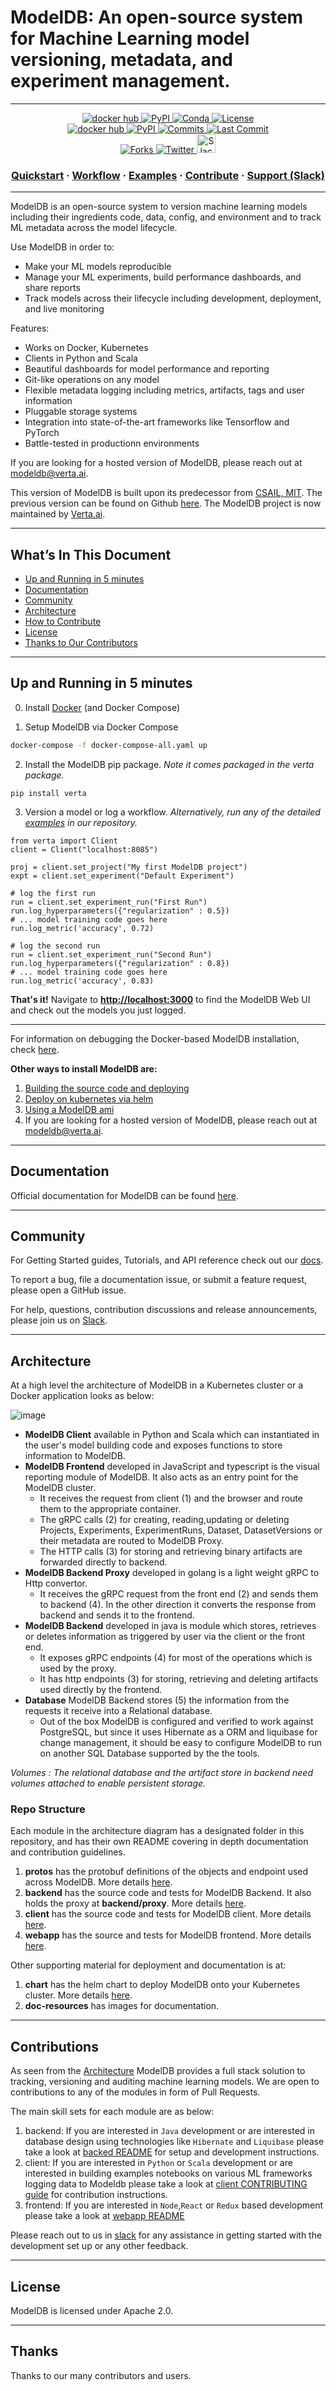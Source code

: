 # ModelDB: An open-source system for Machine Learning model versioning, metadata, and experiment management.
----

<p align="center">
  <a href="https://hub.docker.com/u/vertaaiofficial">
    <img src="https://img.shields.io/docker/v/vertaaiofficial/modeldb-backend?color=534eb5&label=Docker%20image%20version&style=plastic" alt="docker hub" />
  </a>
  <a href="https://pypi.org/project/verta/">
    <img src="https://img.shields.io/pypi/v/verta?color=534eb5&style=plastic" alt="PyPI" />
  </a>
  <a href="https://anaconda.org/conda-forge/verta">
    <img src="https://img.shields.io/conda/v/conda-forge/verta?color=534eb5&style=plastic" alt="Conda" />
  </a>
  <a href="https://github.com/VertaAI/modeldb/blob/master/LICENSE">
    <img src="https://img.shields.io/pypi/l/verta?color=534eb5&style=plastic" alt="License" />
  </a>
  <br>
  <a href="https://hub.docker.com/u/vertaaiofficial">
    <img src="https://img.shields.io/docker/pulls/vertaaiofficial/modeldb-backend?color=534eb5&style=plastic" alt="docker hub" />
  </a>
  <a href="https://pypi.org/project/verta/">
    <img src="https://img.shields.io/pypi/dm/verta?color=534eb5&label=PyPI%20Downloads&style=plastic" alt="PyPI" />
  </a>
  <a href="https://github.com/VertaAI/modeldb/graphs/commit-activity">
    <img src="https://img.shields.io/github/commit-activity/w/vertaai/modeldb?color=534eb5&style=plastic" alt="Commits" />
  </a>
  <a href="https://github.com/VertaAI/modeldb/graphs/commit-activity">
    <img src="https://img.shields.io/github/last-commit/vertaai/modeldb?color=534eb5&style=plastic" alt="Last Commit" />
  </a>
  <br>
  <a href="https://github.com/VertaAI/modeldb/graphs/commit-activity">
    <img src="https://img.shields.io/github/stars/vertaai/modeldb?style=social" alt="Forks" />
  </a>
  <a href="https://twitter.com/intent/follow?screen_name=VertaAI">
    <img src="https://img.shields.io/twitter/follow/VertaAI?label=VertaAI&style=social" alt="Twitter" />
  </a>
  <a href="http://bit.ly/modeldb-mlops">
    <img src="https://cdn.brandfolder.io/5H442O3W/as/pl546j-7le8zk-5guop3/Slack_RGB.png" alt="Slack" height =30px/>
  </a>
</p>


<h3 align="center">
  <a href="#quickstart">Quickstart</a>
  <span> · </span>
  <a href="https://docs.verta.ai/en/master/guides/workflow.html">Workflow</a>
  <span> · </span>
  <a href="https://docs.verta.ai/en/master/guides/examples.html">Examples</a>
  <span> · </span>
  <a href="https://github.com/VertaAI/modeldb/blob/master/client/CONTRIBUTING.md">Contribute</a>
  <span> · </span>
  <a href="http://bit.ly/modeldb-mlops">Support (Slack)</a>
</h3>

----
ModelDB is an open-source system to version machine learning models including their ingredients code, data, config, and environment and to track ML metadata across the model lifecycle.

Use ModelDB in order to:
* Make your ML models reproducible
* Manage your ML experiments, build performance dashboards, and share reports
* Track models across their lifecycle including development, deployment, and live monitoring

Features:
* Works on Docker, Kubernetes
* Clients in Python and Scala
* Beautiful dashboards for model performance and reporting
* Git-like operations on any model
* Flexible metadata logging including metrics, artifacts, tags and user information
* Pluggable storage systems
* Integration into state-of-the-art frameworks like Tensorflow and PyTorch
* Battle-tested in productionn environments

If you are looking for a hosted version of ModelDB, please reach out at modeldb@verta.ai.

This version of ModelDB is built upon its predecessor from [CSAIL, MIT](https://www.csail.mit.edu/). The previous version can be found on Github [here](https://github.com/VertaAI/modeldb/releases/tag/v1.0.0). The ModelDB project is now maintained by [Verta.ai](https://verta.ai).

----

## What’s In This Document

- [Up and Running in 5 minutes](#up-and-running-in-5-minutes)
- [Documentation](#documentation)
- [Community](#community)
- [Architecture](#architecture)
- [How to Contribute](#how-to-contribute)
- [License](#license)
- [Thanks to Our Contributors](#thanks)

----

## Up and Running in 5 minutes

0. Install [Docker](https://docs.docker.com/compose/install/) (and Docker Compose)


1. Setup ModelDB via Docker Compose

```bash
docker-compose -f docker-compose-all.yaml up
```

2. Install the ModelDB pip package. *Note it comes packaged in the verta package.*
```
pip install verta
```

3. Version a model or log a workflow. *Alternatively, run any of the detailed [examples](https://docs.verta.ai/en/master/guides/examples.html) in our repository.*

```
from verta import Client
client = Client("localhost:8085")

proj = client.set_project("My first ModelDB project")
expt = client.set_experiment("Default Experiment")

# log the first run
run = client.set_experiment_run("First Run")
run.log_hyperparameters({"regularization" : 0.5})
# ... model training code goes here
run.log_metric('accuracy', 0.72)

# log the second run
run = client.set_experiment_run("Second Run")
run.log_hyperparameters({"regularization" : 0.8})
# ... model training code goes here
run.log_metric('accuracy', 0.83)
```

**That's it!** Navigate to **<http://localhost:3000>** to find the ModelDB Web UI and check out the models you just logged.


----

For information on debugging the Docker-based ModelDB installation, check [here](DEPLOY.md#Deploy-pre-published-images).


**Other ways to install ModelDB are:**

1. [Building the source code and deploying](DEPLOY.md#build-images-from-source-and-deploy)
1. [Deploy on kubernetes via helm](DEPLOY.md#kubernetes-setUp)
1. [Using a ModelDB ami](DEPLOY.md#AWS)
1. If you are looking for a hosted version of ModelDB, please reach out at modeldb@verta.ai.

----

## Documentation

Official documentation for ModelDB can be found [here](https://docs.verta.ai/en/master/).

----

## Community

For Getting Started guides, Tutorials, and API reference check out our [docs](https://docs.verta.ai/en/master/).

To report a bug, file a documentation issue, or submit a feature request, please open a GitHub issue.

For help, questions, contribution discussions and release announcements, please join us on [Slack](http://bit.ly/modeldb-mlops).

----

## Architecture

At a high level the architecture of ModelDB in a Kubernetes cluster or a Docker application looks as below:

![image](doc-resources/images/modeldb-architecture.png)

- **ModelDB Client** available in Python and Scala which can instantiated in the user's model building code and exposes functions to store information to ModelDB.
- **ModelDB Frontend**  developed in JavaScript and typescript is the visual reporting module of ModelDB. It also acts as an entry point for the ModelDB cluster.
  - It receives the request from client (1) and the browser and route them to the appropriate container.
  - The gRPC calls (2) for creating, reading,updating or deleting Projects, Experiments, ExperimentRuns, Dataset, DatasetVersions or their metadata are routed to ModelDB Proxy.
  - The HTTP calls (3) for storing and retrieving binary artifacts are forwarded directly to backend.
- **ModelDB Backend Proxy** developed in golang is a light weight gRPC to Http convertor.
  - It receives the gRPC request from the front end (2) and sends them to backend (4). In the other direction it converts the response from backend and sends it to the frontend.
- **ModelDB Backend** developed in java is module which stores, retrieves or deletes information as triggered by user via the client or the front end.
  - It exposes gRPC endpoints (4) for most of the operations which is used by the proxy.
  - It has http endpoints (3) for storing, retrieving and deleting artifacts used directly by the frontend.
- **Database** ModelDB Backend stores (5) the information from the requests it receive into a Relational database.
  - Out of the box ModelDB is configured and verified to work against PostgreSQL, but since it uses Hibernate as a ORM and liquibase for change management, it should be easy to configure ModelDB to run on another SQL Database supported by the the tools.

*Volumes : The relational database and the artifact store in backend need volumes attached to enable persistent storage.*

### Repo Structure

Each module in the architecture diagram has a designated folder in this repository, and has their own README covering in depth documentation and contribution guidelines.

1. **protos** has the protobuf definitions of the objects and endpoint used across ModelDB. More details [here](protos/README.md).
1. **backend** has the source code and tests for ModelDB Backend. It also holds the proxy at **backend/proxy**. More details [here](backend/README.md).
1. **client** has the source code and tests for ModelDB client. More details [here](client/README.md).
1. **webapp** has the source and tests for ModelDB frontend. More details [here](webapp/README.md).

Other supporting material for deployment and documentation is at:

1. **chart** has the helm chart to deploy ModelDB onto your Kubernetes cluster. More details [here](chart/modeldb/README.md).
1. **doc-resources** has images for documentation.

----

## Contributions

As seen from the [Architecture](#architecture) ModelDB provides a full stack solution to tracking, versioning and auditing  machine learning models.
We are open to contributions to any of the modules in form of Pull Requests. 

The main skill sets for each module are as below:

1. backend: If you are interested in `Java` development or are interested in database design using technologies like `Hibernate` and `Liquibase` please take a look at [backed README](backend/README.md) for setup and development instructions.
1. client: If you are interested in `Python` or `Scala` development or are interested in building examples notebooks on various ML frameworks logging data to Modeldb please take a look at [client CONTRIBUTING guide](client/CONTRIBUTING.md) for contribution instructions.
1. frontend: If you are interested  in `Node`,`React` or `Redux` based development please take a look at [webapp README](webapp/README.md)

Please reach out to us in [slack](http://bit.ly/modeldb-mlops) for any assistance in getting started with the development set up or any other feedback.

----

## License

ModelDB is licensed under Apache 2.0.

----

## Thanks

Thanks to our many contributors and users.
